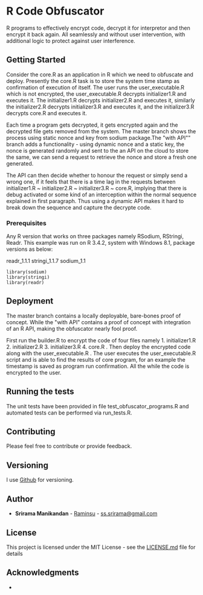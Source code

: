 # R Code Obfuscator 

R programs to effectively encrypt code, decrypt it for interpretor and then encrypt it back again. All seamlessly and without user intervention, with additional logic 
to protect against user interference. 

## Getting Started

Consider the core.R as an application in R which we need to obfuscate and deploy. Presently the core.R task is to store the system time stamp as confirmation of execution of itself. The user runs the user_executable.R which is not encrypted, the user_executable.R decrypts initializer1.R and executes it. The initializer1.R decrypts initializer2.R and executes it, similarly the initializer2.R decrypts initializer3.R and executes it, and the initializer3.R decrypts core.R and executes it. 

Each time a program gets decrypted, it gets encrypted again and the decrypted file gets removed from the system. The master branch shows the process using static nonce and key from sodium package.The "with API"" branch adds a functionality - using dynamic nonce and a static key, the nonce is generated randomly and sent to the an API on the cloud to store the same, we can send a request to retrieve the nonce and store a fresh one generated. 

The API can then decide whether to honour the request or simply send a wrong one, if it feels that there is a time lag in the requests between initializer1.R ~ initializer2.R ~ initializer3.R ~ core.R, implying that there is debug activated or some kind of an interception within the normal sequence explained in first paragraph. Thus using a dynamic API makes it hard to break down the sequence and capture the decrypte code.

### Prerequisites

Any R version that works on three packages namely RSodium, RStringi, Readr. This example was run on R 3.4.2, system with Windows 8.1, package versions as below:

readr_1.1.1 stringi_1.1.7 sodium_1.1 

```
library(sodium)
library(stringi)
library(readr)
```

## Deployment

The master branch contains a locally deployable, bare-bones proof of concept. While the "with API" contains a proof of concept with integration of an R API, making the obfuscator nearly fool proof. 

First run the builder.R to encrypt the code of four files namely 1. initializer1.R 2. initializer2.R 3. initializer3.R 4. core.R . Then deploy the encrypted code along with the user_executable.R . The user executes the user_executable.R script and is able to find the results of core program, for an example the timestamp is saved as program run confirmation. All the while the code is encrypted to the user.  

## Running the tests

The unit tests have been provided in file test_obfuscator_programs.R and automated tests can be performed via run_tests.R. 

## Contributing

Please feel free to contribute or provide feedback.

## Versioning

I use [Github](https://github.com/raminsu/R-Code-Obfuscator-) for versioning. 

## Author

* **Srirama Manikandan** - [Raminsu](https://github.com/raminsu) - ss.srirama@gmail.com 

## License

This project is licensed under the MIT License - see the [LICENSE.md](LICENSE.md) file for details

## Acknowledgments

* 

